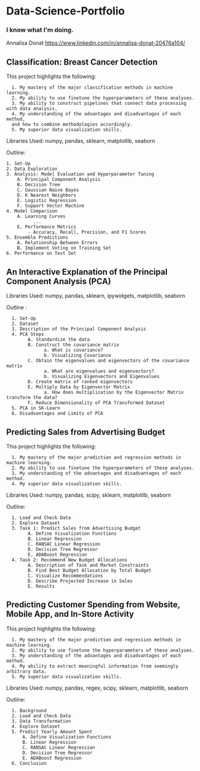 # Data-Science-Portfolio
### I know what I'm doing.

Annalisa Donat
https://www.linkedin.com/in/annalisa-donat-20476a104/

## Classification: Breast Cancer Detection
This project highlights the following:

      1. My mastery of the major classification methods in machine learning.
      2. My ability to use finetune the hyperparameters of these analyses. 
      3. My ability to construct pipelines that connect data processing with data analysis.
      4. My understanding of the advantages and disadvantages of each method, 
      and how to combine methodologies accordingly.
      5. My superior data visualization skills.

Libraries Used: numpy, pandas, sklearn, matplotlib, seaborn

Outline:

    1. Set-Up
    2. Data Exploration
    3. Analysis: Model Evaluation and Hyperparameter Tuning
        A. Principal Component Analysis
        B. Decision Tree
        C. Gaussian Naive Bayes
        D. K Nearest Neighbors
        E. Logistic Regression
        F. Support Vector Machine
    4. Model Comparison
        A. Learning Curves
              ...
        E. Performance Metrics
            - Accuracy, Recall, Precision, and F1 Scores
    5. Ensemble Predictions
        A. Relationship Between Errors
        B. Implement Voting on Training Set
    6. Performance on Test Set

## An Interactive Explanation of the Principal Component Analysis (PCA)

Libraries Used: numpy, pandas, sklearn, ipywidgets, matplotlib, seaborn

Outline : 

      1. Set-Up
      2. Dataset
      3. Description of the Principal Component Analysis
      4. PCA Steps
            A. Standardize the data
            B. Construct the covariance matrix
                  a. What is covariance?
                  b. Visualizing Covariance
            C. Obtain the eigenvalues and eigenvectors of the covariance matrix
                  a. What are eigenvalues and eigenvectors?
                  b. Visualizing Eigenvectors and Eigenvalues
            D. Create matrix of ranked eigenvectors
            E. Multiply Data by Eigenvector Matrix
                  a. How does multiplication by the Eigenvector Matrix transform the data?
            F. Reduce Dimensionality of PCA Transformed Dataset
      5. PCA in SK-Learn
      6. Disadvantages and Limits of PCA


## Predicting Sales from Advertising Budget

This project highlights the following:

      1. My mastery of the major prediction and regression methods in machine learning.
      2. My ability to use finetune the hyperparameters of these analyses. 
      3. My understanding of the advantages and disadvantages of each method.
      4. My superior data visualization skills.
      
Libraries Used: numpy, pandas, scipy, sklearn, matplotlib, seaborn

Outline:

      1. Load and Check Data
      2. Explore Dataset
      3. Task 1: Predict Sales from Advertising Budget
            A. Define Visualization Functions
            B. Linear Regression
            C. RANSAC Linear Regression
            D. Decision Tree Regressor
            E. ADABoost Regression
      4. Task 2: Recommend New Budget Allocations
            A. Description of Task and Market Constraints
            B. Find Best Budget Allocation by Total Budget
            C. Visualize Recommendations
            D. Describe Projected Increase in Sales
            E. Results


## Predicting Customer Spending from Website, Mobile App, and In-Store Activity

This project highlights the following:

      1. My mastery of the major prediction and regression methods in machine learning.
      2. My ability to use finetune the hyperparameters of these analyses. 
      3. My understanding of the advantages and disadvantages of each method.
      4. My ability to extract meaningful information from seemingly arbitrary data.
      5. My superior data visualization skills.
      
Libraries Used: numpy, pandas, regex, scipy, sklearn, matplotlib, seaborn

Outline:

      1. Background
      2. Load and Check Data
      3. Data Transformation
      4. Explore Dataset
      5. Predict Yearly Amount Spent
          A. Define Visualization Functions
          B. Linear Regression
          C. RANSAC Linear Regression
          D. Decision Tree Regressor
          E. ADABoost Regression
      6. Conclusion
